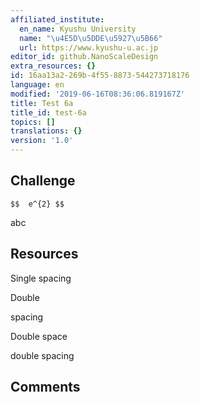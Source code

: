 ```yaml
---
affiliated_institute:
  en_name: Kyushu University
  name: "\u4E5D\u5DDE\u5927\u5B66"
  url: https://www.kyushu-u.ac.jp
editor_id: github.NanoScaleDesign
extra_resources: {}
id: 16aa13a2-269b-4f55-8873-544273718176
language: en
modified: '2019-06-16T08:36:06.819167Z'
title: Test 6a
title_id: test-6a
topics: []
translations: {}
version: '1.0'
---
```


## Challenge

`$$  e^{2} $$`

abc

## Resources

Single
spacing

Double

spacing

Double space  
  
double spacing

## Comments




